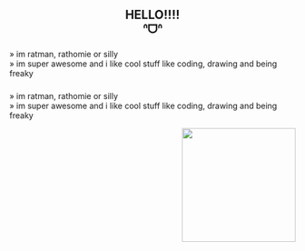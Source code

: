 <h2 align="center">HELLO!!!!<br>ᐢᗜᐢ</h2>

###

<p align="left">» im ratman, rathomie or silly <br>» im super awesome and i like cool stuff like coding, drawing and being freaky</p>

###

<div align="right"> <p align="left">» im ratman, rathomie or silly <br>» im super awesome and i like cool stuff like coding, drawing and being freaky</p>
  <img height="200" src="https://www.fightersgeneration.com/nz4/char/adachi-shrug-loop.gif"  /> 
</div>

###
